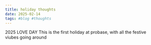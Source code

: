 ```yaml
---
title: holiday thoughts
date: 2025-02-14
tags: #blog #thoughts
---
```

2025 LOVE DAY
This is the first holiday at probase, with all the festive viubes going around